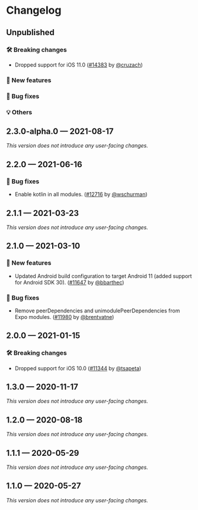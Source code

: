 # Changelog

## Unpublished

### 🛠 Breaking changes

- Dropped support for iOS 11.0 ([#14383](https://github.com/expo/expo/pull/14383) by [@cruzach](https://github.com/cruzach))

### 🎉 New features

### 🐛 Bug fixes

### 💡 Others

## 2.3.0-alpha.0 — 2021-08-17

_This version does not introduce any user-facing changes._

## 2.2.0 — 2021-06-16

### 🐛 Bug fixes

- Enable kotlin in all modules. ([#12716](https://github.com/expo/expo/pull/12716) by [@wschurman](https://github.com/wschurman))

## 2.1.1 — 2021-03-23

_This version does not introduce any user-facing changes._

## 2.1.0 — 2021-03-10

### 🎉 New features

- Updated Android build configuration to target Android 11 (added support for Android SDK 30). ([#11647](https://github.com/expo/expo/pull/11647) by [@bbarthec](https://github.com/bbarthec))

### 🐛 Bug fixes

- Remove peerDependencies and unimodulePeerDependencies from Expo modules. ([#11980](https://github.com/expo/expo/pull/11980) by [@brentvatne](https://github.com/brentvatne))

## 2.0.0 — 2021-01-15

### 🛠 Breaking changes

- Dropped support for iOS 10.0 ([#11344](https://github.com/expo/expo/pull/11344) by [@tsapeta](https://github.com/tsapeta))

## 1.3.0 — 2020-11-17

_This version does not introduce any user-facing changes._

## 1.2.0 — 2020-08-18

_This version does not introduce any user-facing changes._

## 1.1.1 — 2020-05-29

_This version does not introduce any user-facing changes._

## 1.1.0 — 2020-05-27

_This version does not introduce any user-facing changes._
